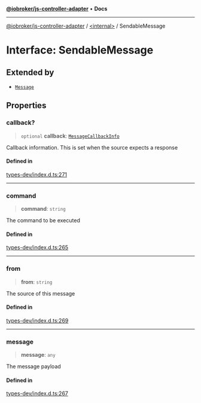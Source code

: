 [**@iobroker/js-controller-adapter**](../../README.md) • **Docs**

***

[@iobroker/js-controller-adapter](../../globals.md) / [\<internal\>](../README.md) / SendableMessage

# Interface: SendableMessage

## Extended by

- [`Message`](Message.md)

## Properties

### callback?

> `optional` **callback**: [`MessageCallbackInfo`](MessageCallbackInfo.md)

Callback information. This is set when the source expects a response

#### Defined in

[types-dev/index.d.ts:271](https://github.com/ioBroker/ioBroker.js-controller/blob/3daa8532c48e6c817fc472607ccec26424ca987e/packages/types-dev/index.d.ts#L271)

***

### command

> **command**: `string`

The command to be executed

#### Defined in

[types-dev/index.d.ts:265](https://github.com/ioBroker/ioBroker.js-controller/blob/3daa8532c48e6c817fc472607ccec26424ca987e/packages/types-dev/index.d.ts#L265)

***

### from

> **from**: `string`

The source of this message

#### Defined in

[types-dev/index.d.ts:269](https://github.com/ioBroker/ioBroker.js-controller/blob/3daa8532c48e6c817fc472607ccec26424ca987e/packages/types-dev/index.d.ts#L269)

***

### message

> **message**: `any`

The message payload

#### Defined in

[types-dev/index.d.ts:267](https://github.com/ioBroker/ioBroker.js-controller/blob/3daa8532c48e6c817fc472607ccec26424ca987e/packages/types-dev/index.d.ts#L267)
